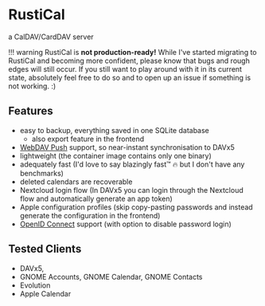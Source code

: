 # RustiCal

a CalDAV/CardDAV server

!!! warning
RustiCal is **not production-ready!**
While I've started migrating to RustiCal and becoming more confident, please know that bugs and rough edges will still occur.
If you still want to play around with it in its current state, absolutely feel free to do so and to open up an issue if something is not working. :)

## Features

- easy to backup, everything saved in one SQLite database
  - also export feature in the frontend
- [WebDAV Push](https://github.com/bitfireAT/webdav-push/) support, so near-instant synchronisation to DAVx5
- lightweight (the container image contains only one binary)
- adequately fast (I'd love to say blazingly fast™ :fire: but I don't have any benchmarks)
- deleted calendars are recoverable
- Nextcloud login flow (In DAVx5 you can login through the Nextcloud flow and automatically generate an app token)
- Apple configuration profiles (skip copy-pasting passwords and instead generate the configuration in the frontend)
- [OpenID Connect](setup/oidc.md) support (with option to disable password login)

## Tested Clients

- DAVx5,
- GNOME Accounts, GNOME Calendar, GNOME Contacts
- Evolution
- Apple Calendar
